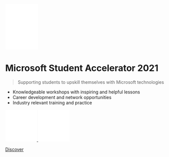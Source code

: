 ![logo](https://raw.githubusercontent.com/AUMSA/2021-MSA-content/main/images/logo.svg)

# <span id="cover_title">Microsoft Student Accelerator 2021</span>

> Supporting students to upskill themselves with Microsoft technologies

- Knowledgeable workshops with inspiring and helpful lessons
- Career development and network opportunities
- Industry relevant training and practice

<div class="social-holder">
	<a target="_blank" href="https://www.facebook.com/msaaussie">
		<img class="social-icon" src="https://github.com/AUMSA/2021-MSA-content/blob/main/images/facebook.png?raw=true" />
	</a>
	<a target="_blank" href="https://www.linkedin.com/company/microsoft-student-accelerator-program/">
		<img class="social-icon" src="https://github.com/AUMSA/2021-MSA-content/blob/main/images/linkedin.png?raw=true"/>
	</a>
</div>

<a href="#/?id=microsoft-student-accelerator-2021" id="discover">Discover</a>